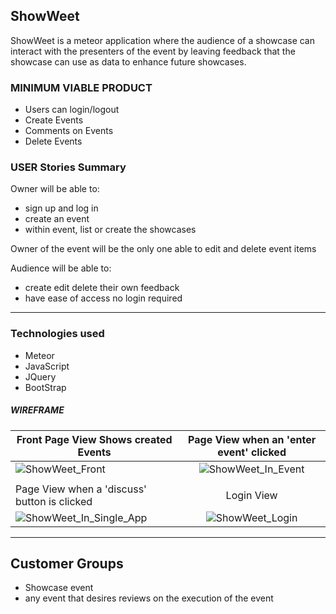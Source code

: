 ## ShowWeet

ShowWeet is a meteor application where the audience of a showcase can interact with the presenters of the event by leaving feedback that the showcase can use as data to enhance future showcases.

### MINIMUM VIABLE PRODUCT
- Users can login/logout
- Create Events
- Comments on Events
- Delete Events

### USER Stories Summary

Owner will be able to:

- sign up and log in
- create an event
- within event, list or create the showcases

Owner of the event will be the only one able to edit and delete event items

Audience will be able to:

- create edit delete their own feedback
- have ease of access no login required

----
### Technologies used

* Meteor
* JavaScript
* JQuery
* BootStrap

##### WIREFRAME
| Front Page View Shows created Events            | Page View when an 'enter event' clicked   |
| --------------------------------------------    |:-----------------------------------------:|
| ![ShowWeet_Front](http://gph.to/1Oiwvkz)        |![ShowWeet_In_Event](http://gph.to/1PQHKkM)|
|                                                 |                                           |
| Page View when a 'discuss' button is clicked    | Login View                  |  
| ![ShowWeet_In_Single_App](http://gph.to/1hIjzKe)| ![ShowWeet_Login](http://gph.to/1KvPDy0)  |

----

## Customer Groups
- Showcase event
- any event that desires reviews on the execution of the event
